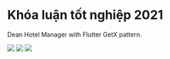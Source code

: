 # Khóa luận tốt nghiệp 2021

Dean Hotel Manager with Flutter GetX pattern.

![](https://media.giphy.com/media/5un66NGf7PIf1GMJ0F/giphy.gif)  ![](https://media.giphy.com/media/QypmflHDkmPc6it86C/giphy.gif)  ![](https://media.giphy.com/media/WYOZmy9ezj31SKQpgU/giphy.gif)





